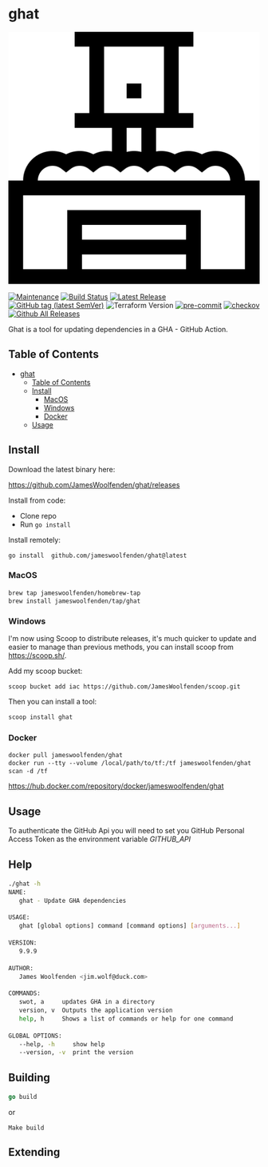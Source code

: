 # ghat

![alt text](ghat.png "ghat")

[![Maintenance](https://img.shields.io/badge/Maintained%3F-yes-green.svg)](https://GitHub.com/jameswoolfenden/ghat/graphs/commit-activity)
[![Build Status](https://github.com/JamesWoolfenden/ghat/workflows/CI/badge.svg?branch=master)](https://github.com/JamesWoolfenden/ghat)
[![Latest Release](https://img.shields.io/github/release/JamesWoolfenden/ghat.svg)](https://github.com/JamesWoolfenden/ghat/releases/latest)
[![GitHub tag (latest SemVer)](https://img.shields.io/github/tag/JamesWoolfenden/ghat.svg?label=latest)](https://github.com/JamesWoolfenden/ghat/releases/latest)
![Terraform Version](https://img.shields.io/badge/tf-%3E%3D0.14.0-blue.svg)
[![pre-commit](https://img.shields.io/badge/pre--commit-enabled-brightgreen?logo=pre-commit&logoColor=white)](https://github.com/pre-commit/pre-commit)
[![checkov](https://img.shields.io/badge/checkov-verified-brightgreen)](https://www.checkov.io/)
[![Github All Releases](https://img.shields.io/github/downloads/jameswoolfenden/ghat/total.svg)](https://github.com/JamesWoolfenden/ghat/releases)

Ghat is a tool for updating dependencies in a GHA - GitHub Action.

## Table of Contents

<!--toc:start-->
- [ghat](#ghat)
  - [Table of Contents](#table-of-contents)
  - [Install](#install)
    - [MacOS](#macos)
    - [Windows](#windows)
    - [Docker](#docker)
  - [Usage](#usage)

<!--toc:end-->

## Install

Download the latest binary here:

<https://github.com/JamesWoolfenden/ghat/releases>

Install from code:

- Clone repo
- Run `go install`

Install remotely:

```shell
go install  github.com/jameswoolfenden/ghat@latest
```

### MacOS

```shell
brew tap jameswoolfenden/homebrew-tap
brew install jameswoolfenden/tap/ghat
```

### Windows

I'm now using Scoop to distribute releases, it's much quicker to update and easier to manage than previous methods,
you can install scoop from <https://scoop.sh/>.

Add my scoop bucket:

```shell
scoop bucket add iac https://github.com/JamesWoolfenden/scoop.git
```

Then you can install a tool:

```bash
scoop install ghat
```

### Docker

```shell
docker pull jameswoolfenden/ghat
docker run --tty --volume /local/path/to/tf:/tf jameswoolfenden/ghat scan -d /tf
```

<https://hub.docker.com/repository/docker/jameswoolfenden/ghat>

## Usage

To authenticate the GitHub Api you will need to set you GitHub Personal Access Token as the environment variable
*GITHUB_API*

## Help

```bash
./ghat -h
NAME:
   ghat - Update GHA dependencies

USAGE:
   ghat [global options] command [command options] [arguments...]

VERSION:
   9.9.9

AUTHOR:
   James Woolfenden <jim.wolf@duck.com>

COMMANDS:
   swot, a     updates GHA in a directory
   version, v  Outputs the application version
   help, h     Shows a list of commands or help for one command

GLOBAL OPTIONS:
   --help, -h     show help
   --version, -v  print the version

```

## Building

```go
go build
```

or

```Make
Make build
```

## Extending
